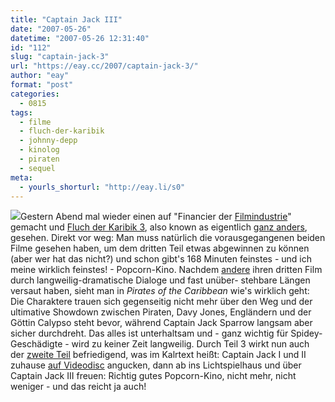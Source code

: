 ```yaml
---
title: "Captain Jack III"
date: "2007-05-26"
datetime: "2007-05-26 12:31:40"
id: "112"
slug: "captain-jack-3"
url: "https://eay.cc/2007/captain-jack-3/"
author: "eay"
format: "post"
categories:
  - 0815
tags:
  - filme
  - fluch-der-karibik
  - johnny-depp
  - kinolog
  - piraten
  - sequel
meta:
  - yourls_shorturl: "http://eay.li/s0"
---
```


![](/uploads/2007/jack3.jpg)Gestern Abend mal wieder einen auf "Financier der [Filmindustrie](//eay.cc/2007/liebe-filmindustrie/)" gemacht und [Fluch der Karibik 3](http://www.imdb.com/title/tt0449088/), also known as eigentlich [ganz anders](http://www.abspannsitzenbleiber.de/2007/05/22/evolution/), gesehen. Direkt vor weg: Man muss natürlich die vorausgegangenen beiden Filme gesehen haben, um dem dritten Teil etwas abgewinnen zu können (aber wer hat das nicht?) und schon gibt's 168 Minuten feinstes - und ich meine wirklich feinstes! - Popcorn-Kino. Nachdem [andere](//eay.cc/2007/der-tanzende-peter-parker/) ihren dritten Film durch langweilig-dramatische Dialoge und fast unüber- stehbare Längen versaut haben, sieht man in _Pirates of the Caribbean_ wie's wirklich geht: Die Charaktere trauen sich gegenseitig nicht mehr über den Weg und der ultimative Showdown zwischen Piraten, Davy Jones, Engländern und der Göttin Calypso steht bevor, während Captain Jack Sparrow langsam aber sicher durchdreht. Das alles ist unterhaltsam und - ganz wichtig für Spidey-Geschädigte - wird zu keiner Zeit langweilig. Durch Teil 3 wirkt nun auch der [zweite Teil](http://eay.cc/blog/2006/07/der_fluch_der_f.shtml) befriedigend, was im Kalrtext heißt: Captain Jack I und II zuhause [auf Videodisc](http://www.amazon.de/gp/search?ie=utf8mb4&keywords=fluch%20der%20karibik&tag=eayznet-21&index=blended&linkCode=ur2&camp=1638&creative=6742) angucken, dann ab ins Lichtspielhaus und über Captain Jack III freuen: Richtig gutes Popcorn-Kino, nicht mehr, nicht weniger - und das reicht ja auch!
